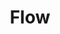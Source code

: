 ---
title: Flow
intro: Animate Sketch designs in seconds and export production ready code. 
linkurl: https://createwithflow.com/
logo: "flow.png"
category: 
- Design-to-code
- Animation
---